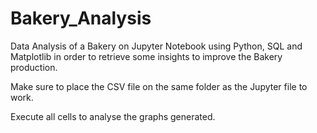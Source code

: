 # Bakery_Analysis
Data Analysis of a Bakery on Jupyter Notebook using Python, SQL and Matplotlib in order to retrieve some insights to improve the Bakery production.

Make sure to place the CSV file on the same folder as the Jupyter file to work.

Execute all cells to analyse the graphs generated.

